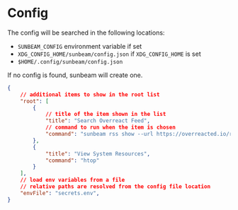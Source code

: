 # Config

The config will be searched in the following locations:

- `SUNBEAM_CONFIG` environment variable if set
- `XDG_CONFIG_HOME/sunbeam/config.json` if `XDG_CONFIG_HOME` is set
- `$HOME/.config/sunbeam/config.json`

If no config is found, sunbeam will create one.

```json
{
    // additional items to show in the root list
    "root": [
        {
            // title of the item shown in the list
            "title": "Search Overreact Feed",
            // command to run when the item is chosen
            "command": "sunbeam rss show --url https://overreacted.io/rss.xml"
        },
        {
            "title": "View System Resources",
            "command": "htop"
        }
    ],
    // load env variables from a file
    // relative paths are resolved from the config file location
    "envFile": "secrets.env",
}
```

